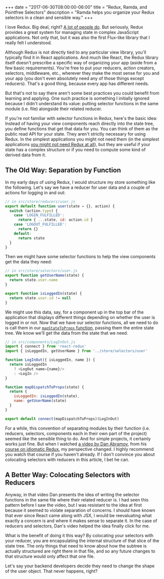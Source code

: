 +++
date = "2017-06-30T08:00:00-06:00"
title = "Redux, Ramda, and Pointfree Selectors"
description = "Ramda helps you organize your Redux selectors in a clean and sensible way."
+++

I love Redux. Big deal, right? [A lot of people do](https://github.com/reactjs/redux/stargazers). But seriously, Redux provides a great system for managing state in complex JavaScript applications. Not only that, but it was also the first Flux-like library that I really felt I understood.

Although Redux is not directly tied to any particular view library, you'll typically find it in React applications. And much like React, the Redux library itself doesn't prescribe a specific way of organizing your app (aside from a few basic requirements). You're free to put your reducers, action creators, selectors, middleware, etc., wherever they make the most sense for you and your app (you don't even absolutely need any of those things except reducers). That's a good thing, because every app has different needs.

But that's not to say there aren't some best practices you could benefit from learning and applying. One such practice is something I initially ignored because I didn't understand its value: putting selector functions in the same module (i.e. file) alongside their related reducer.

If you're not familiar with selector functions in Redux, here's the basic idea: Instead of having your view components reach directly into the state tree, you define functions that get that data for you. You can think of them as the public read API for your state. They aren't strictly necessary for using Redux. In the simplest applications you might not need them (in the simplest applications [you might not need Redux at all](https://medium.com/@dan_abramov/you-might-not-need-redux-be46360cf367)), but they are useful if your state has a complex structure or if you need to compute some kind of derived data from it.

## The Old Way: Separation by Function

In my early days of using Redux, I would structure my store something like the following. Let's say we have a reducer for user data and a couple of actions for logging in and out:

```js
// in src/store/reducers/user.js
export default function user(state = {}, action) {
  switch (action.type) {
    case 'LOGIN_FULFILLED':
      return { ...state, id: action.id }
    case 'LOGOUT_FULFILLED':
      return {}
    default:
      return state
  }
}
```

Then we might have some selector functions to help the view components get the data they need:

```js
// in src/store/selectors/user.js
export function getUserName(state) {
  return state.user.name
}

export function isLoggedIn(state) {
  return state.user.id != null
}
```

We might use this data, say, for a component up in the top bar of the application that displays different things depending on whether the user is logged in or not. Now that we have our selector functions, all we need to do is call them in our [`mapStateToProps` function](https://github.com/reactjs/react-redux/blob/master/docs/api.md#connectmapstatetoprops-mapdispatchtoprops-mergeprops-options), passing them the entire state tree. We know we'll get the data from the state that we need.

```js
// in src/components/LogInOut.js
import { connect } from 'react-redux'
import { isLoggedIn, getUserName } from '../store/selectors/user'

function LogInOut({ isLoggedIn, name }) {
  return isLoggedIn
    ? <LogOut name={name}/>
    : <LogIn />
}

function mapDispatchToProps(state) {
  return {
    isLoggedIn: isLoggedIn(state),
    name: getUserName(state)
  }
}

export default connect(mapDispatchToProps)(LogInOut)
```
For a while, this convention of separating modules by their function (i.e. reducers, selectors, components each in their own part of the project) seemed like the sensible thing to do. And for simple projects, it certainly works just fine. But when I watched [a video by Dan Abramov](https://egghead.io/lessons/javascript-redux-colocating-selectors-with-reducers), from his [course on idiomatic Redux](https://egghead.io/courses/building-react-applications-with-idiomatic-redux), my perspective changed. I highly recommend you watch that course if you haven't already. If I don't convince you about colocating selectors with reducers in this article, I bet he can.

## A Better Way: Colocating Selectors with Reducers

Anyway, in that video Dan presents the idea of writing the selector functions in the same file where their related reducer is. I had seen this pattern before I saw the video, but I was resistant to the idea at first because it seemed to violate separation of concerns. I should have known that ever since React came along with JSX, I would be reevaluating what exactly a concern is and where it makes sense to separate it. In the case of reducers and selectors, Dan's video helped the idea finally click for me.

What is the benefit of doing it this way? By colocating your selectors with your reducer, you are encapsulating the internal structure of that slice of the state tree. The only things that need to know about how the subtree is actually structured are right there in that file, and so any future changes to that structure would only affect that one file.

Let's say your backend developers decide they need to change the shape of the user object. That never happens, right? 

